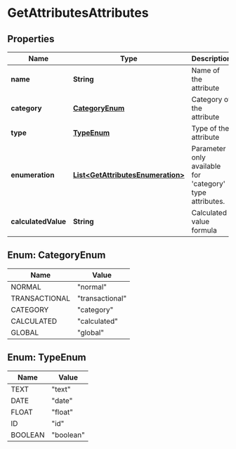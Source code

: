
# GetAttributesAttributes

## Properties
Name | Type | Description | Notes
------------ | ------------- | ------------- | -------------
**name** | **String** | Name of the attribute | 
**category** | [**CategoryEnum**](#CategoryEnum) | Category of the attribute | 
**type** | [**TypeEnum**](#TypeEnum) | Type of the attribute |  [optional]
**enumeration** | [**List&lt;GetAttributesEnumeration&gt;**](GetAttributesEnumeration.md) | Parameter only available for &#39;category&#39; type attributes. |  [optional]
**calculatedValue** | **String** | Calculated value formula |  [optional]


<a name="CategoryEnum"></a>
## Enum: CategoryEnum
Name | Value
---- | -----
NORMAL | &quot;normal&quot;
TRANSACTIONAL | &quot;transactional&quot;
CATEGORY | &quot;category&quot;
CALCULATED | &quot;calculated&quot;
GLOBAL | &quot;global&quot;


<a name="TypeEnum"></a>
## Enum: TypeEnum
Name | Value
---- | -----
TEXT | &quot;text&quot;
DATE | &quot;date&quot;
FLOAT | &quot;float&quot;
ID | &quot;id&quot;
BOOLEAN | &quot;boolean&quot;



